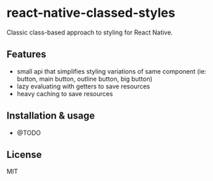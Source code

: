 # react-native-classed-styles

Classic class-based approach to styling for React Native.

## Features

- small api that simplifies styling variations of same component (ie: button, main button, outline button, big button)
- lazy evaluating with getters to save resources
- heavy caching to save resources

## Installation & usage

- @TODO

## License

MIT
